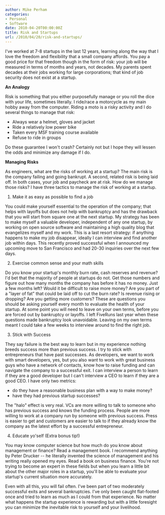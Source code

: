 ```yaml
---
author: Mike Perham
categories:
- Personal
- Software
date: 2010-04-20T00:00:00Z
title: Risk and Startups
url: /2010/04/20/risk-and-startups/
---
```


I've worked at 7-8 startups in the last 12 years, learning along the way that I love the freedom and flexibility that a small company affords. You pay a good price for that freedom though in the form of risk: your job will be measured in terms of months and years, not decades. My parents spent decades at their jobs working for large corporations; that kind of job security does not exist at a startup.

**An Analogy**

Risk is something that you either purposefully manage or you roll the dice with your life, sometimes literally. I ride/race a motorcycle as my main hobby away from the computer. Riding a moto is a risky activity and I do several things to manage that risk:

*   Always wear a helmet, gloves and jacket
*   Ride a relatively low power bike
*   Taken every MSF training course available
*   Refuse to ride in groups

Do these guarantee I won't crash? Certainly not but I hope they will lessen the odds and minimize any damage if I do.

**Managing Risks**

As engineers, what are the risks of working at a startup? The main risk is the company failing and going bankrupt. A second, related risk is being laid off. In both cases, your job and paycheck are at risk. How do we manage those risks? I have three tactics to manage the risk of working at a startup.

1) Make it as easy as possible to find a job

You could make yourself essential to the operation of the company; that helps with layoffs but does not help with bankruptcy and has the drawback that you will start from square one at the next startup. My strategy has been to make myself a valuable developer, independent of any one startup, by working on open source software and maintaining a high quality blog that evangelizes myself and my work. This is a last resort strategy: if anything happens to make my job disappear, ideally I can interview and find another job within days. This recently proved successful when I announced my upcoming move to San Francisco and had 20-30 inquiries over the next few days.

2) Exercise common sense and your math skills

Do you know your startup's monthly burn rate, cash reserves and revenue? I'd bet that the majority of people at startups do not. Get those numbers and figure out how many months the company has before it has no money. Just a few months left? Would it be difficult to raise more money? Are you part of a "layer of fat" that could be laid off to cut the burn rate? Is revenue rising or dropping? Are you getting more customers? These are questions you should be asking yourself every month to evaluate the health of your startup. At some point you will need to leave on your own terms, before you are forced out by bankruptcy or layoffs. I left FiveRuns last year when these questions made bankruptcy look unavoidable. Leaving on my own terms meant I could take a few weeks to interview around to find the right job.

3) Stick with Success

They say failure is the best way to learn but in my experience nothing breeds success more than previous success. I try to stick with entrepreneurs that have past successes. As developers, we want to work with smart developers, yes, but you also want to work with great business guys who have a network of contacts, know how to raise funding and can navigate the company to a successful exit. I can interview a person to learn if they are a good developer but I can't interview a CEO to learn if they are a good CEO. I have only two metrics:

*   do they have a reasonable business plan with a way to make money?
*   have they had previous startup successes?

The "halo" effect is very real. VCs are more willing to talk to someone who has previous success and knows the funding process. People are more willing to work at a company run by someone with previous success. Press is easier to get and customers are easier to talk to if they already know the company as the latest effort by a successful entrepreneur.

4) Educate yo'self (Extra bonus tip!)

You may know computer science but how much do you know about management or finance? Read a management book. I recommend anything by Peter Drucker -- he literally invented the science of management and his writing really opened my eyes. Read a book on business finance. You're not trying to become an expert in these fields but when you learn a little bit about the other major roles in a startup, you'll be able to evaluate your startup's current situation more accurately.

Even with all this, you will fail often. I've been part of two moderately successful exits and several bankruptcies. I've only been caught flat-footed once and tried to learn as much as I could from that experience. No matter what happens the startup experience is rewarding but with a little foresight you can minimize the inevitable risk to yourself and your livelihood.
